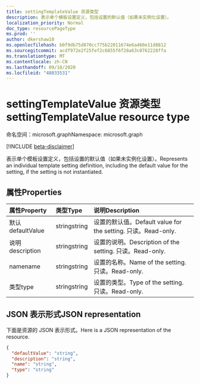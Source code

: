 ```yaml
---
title: settingTemplateValue 资源类型
description: 表示单个模板设置定义，包括设置的默认值（如果未实例化设置）。
localization_priority: Normal
doc_type: resourcePageType
ms.prod: ''
author: dkershaw10
ms.openlocfilehash: b0f9db75d870cc775b22011674e6a460e11d8812
ms.sourcegitcommit: acdf972e2f25fef2c6855f6f28a63c0762228ffa
ms.translationtype: MT
ms.contentlocale: zh-CN
ms.lasthandoff: 09/18/2020
ms.locfileid: "48033531"
---
```

# <a name="settingtemplatevalue-resource-type"></a><span data-ttu-id="f7f9d-103">settingTemplateValue 资源类型</span><span class="sxs-lookup"><span data-stu-id="f7f9d-103">settingTemplateValue resource type</span></span>

<span data-ttu-id="f7f9d-104">命名空间：microsoft.graph</span><span class="sxs-lookup"><span data-stu-id="f7f9d-104">Namespace: microsoft.graph</span></span>

[!INCLUDE [beta-disclaimer](../../includes/beta-disclaimer.md)]

<span data-ttu-id="f7f9d-105">表示单个模板设置定义，包括设置的默认值（如果未实例化设置）。</span><span class="sxs-lookup"><span data-stu-id="f7f9d-105">Represents an individual template setting definition, including the default value for the setting, if the setting is not instantiated.</span></span>


## <a name="properties"></a><span data-ttu-id="f7f9d-106">属性</span><span class="sxs-lookup"><span data-stu-id="f7f9d-106">Properties</span></span>
| <span data-ttu-id="f7f9d-107">属性</span><span class="sxs-lookup"><span data-stu-id="f7f9d-107">Property</span></span>     | <span data-ttu-id="f7f9d-108">类型</span><span class="sxs-lookup"><span data-stu-id="f7f9d-108">Type</span></span>   |<span data-ttu-id="f7f9d-109">说明</span><span class="sxs-lookup"><span data-stu-id="f7f9d-109">Description</span></span>|
|:---------------|:--------|:----------|
|<span data-ttu-id="f7f9d-110">默认</span><span class="sxs-lookup"><span data-stu-id="f7f9d-110">defaultValue</span></span>|<span data-ttu-id="f7f9d-111">string</span><span class="sxs-lookup"><span data-stu-id="f7f9d-111">string</span></span>|<span data-ttu-id="f7f9d-112">设置的默认值。</span><span class="sxs-lookup"><span data-stu-id="f7f9d-112">Default value for the setting.</span></span> <span data-ttu-id="f7f9d-113">只读。</span><span class="sxs-lookup"><span data-stu-id="f7f9d-113">Read-only.</span></span>|
|<span data-ttu-id="f7f9d-114">说明</span><span class="sxs-lookup"><span data-stu-id="f7f9d-114">description</span></span>|<span data-ttu-id="f7f9d-115">string</span><span class="sxs-lookup"><span data-stu-id="f7f9d-115">string</span></span>|<span data-ttu-id="f7f9d-116">设置的说明。</span><span class="sxs-lookup"><span data-stu-id="f7f9d-116">Description of the setting.</span></span> <span data-ttu-id="f7f9d-117">只读。</span><span class="sxs-lookup"><span data-stu-id="f7f9d-117">Read-only.</span></span>|
|<span data-ttu-id="f7f9d-118">name</span><span class="sxs-lookup"><span data-stu-id="f7f9d-118">name</span></span>|<span data-ttu-id="f7f9d-119">string</span><span class="sxs-lookup"><span data-stu-id="f7f9d-119">string</span></span>|<span data-ttu-id="f7f9d-120">设置的名称。</span><span class="sxs-lookup"><span data-stu-id="f7f9d-120">Name of the setting.</span></span> <span data-ttu-id="f7f9d-121">只读。</span><span class="sxs-lookup"><span data-stu-id="f7f9d-121">Read-only.</span></span>|
|<span data-ttu-id="f7f9d-122">类型</span><span class="sxs-lookup"><span data-stu-id="f7f9d-122">type</span></span>|<span data-ttu-id="f7f9d-123">string</span><span class="sxs-lookup"><span data-stu-id="f7f9d-123">string</span></span>|<span data-ttu-id="f7f9d-124">设置的类型。</span><span class="sxs-lookup"><span data-stu-id="f7f9d-124">Type of the setting.</span></span> <span data-ttu-id="f7f9d-125">只读。</span><span class="sxs-lookup"><span data-stu-id="f7f9d-125">Read-only.</span></span>|

## <a name="json-representation"></a><span data-ttu-id="f7f9d-126">JSON 表示形式</span><span class="sxs-lookup"><span data-stu-id="f7f9d-126">JSON representation</span></span>

<span data-ttu-id="f7f9d-127">下面是资源的 JSON 表示形式。</span><span class="sxs-lookup"><span data-stu-id="f7f9d-127">Here is a JSON representation of the resource.</span></span>

<!-- {
  "blockType": "resource",
  "optionalProperties": [

  ],
  "@odata.type": "microsoft.graph.settingTemplateValue"
}-->

```json
{
  "defaultValue": "string",
  "description": "string",
  "name": "string",
  "type": "string"
}

```

<!-- uuid: 8fcb5dbc-d5aa-4681-8e31-b001d5168d79
2015-10-25 14:57:30 UTC -->
<!--
{
  "type": "#page.annotation",
  "description": "settingTemplateValue resource",
  "keywords": "",
  "section": "documentation",
  "tocPath": "",
  "suppressions": []
}
-->


